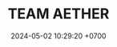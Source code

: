 ---
layout: teamCard
permalink: /team/:title.html
categories: LI LI2 LI3  LI7  
maincover: /assets/logos/TAE.png
puntosLJMAYO24:
date: 2024-05-02 10:29:20 +0700
title: TEAM AETHER
route: /liga-indigo
tag: johto042024
color: black
puntosLJ202404: 12
grupo: sur
background: '#F16C38'
cover: /assets/backCard.png
team: TEAM AETHER
ID: TAE
puntos: 12
pj: 9
#PARTIDO 1
j1: RONDA 1
p1: TEAM STAR
pp1: TAE
r1: 2
rr1: 1
bg1: rock rock
pt1: 1
pj1: 1
#PARTIDO 2
j2: RONDA 2
p2: TAE
pp2: STAR-TEC
bg2: rock rock
r2: 3
rr2: 0
pt2: 3
pj2: 1
#PARTIDO 3
j3: RONDA 3
p3: TAE
pp3: SPC ES
bg3: rock rock
r3: 0
rr3: 3
pt3: 0
pj3: 1
#PARTIDO 4
j4: RONDA 4
p4: POA
pp4: TAE
bg4: rock rock
r4: 2
rr4: 1
pt4: 2
pj4: 1
#PARTIDO 5
j5: RONDA 5
bg5: rock rock
p5: LAST BREATH
r5: 3
pp5: TAE
rr5: 0
pt5: 0
pj5: 1
#PARTIDO 6
j6: RONDA 6
p6: HG REGIOS
pp6: TAE
bg6: rock rock
r6: 1
rr6: 2
pt6: 2
pj6: 1
#PARTIDO 7
j7: RONDA 7
p7: TAE
pp7: FLIES
bg7: rock rock
r7: 0
rr7: 3
pt7: 0
pj7: 1
#PARTIDO 8
j8: RONDA 8
p8: DFS RUBY
r8: 0
pp8: TAE
bg8: rock rock
rr8: 3
pt8: 3
pj8: 1  
#PARTIDO 9
j9: RONDA 9
p9: DFS PLATINUM
pp9: TAE
bg9: rock rock
r9: 2
rr9: 1
pt9: 1
pj9: 1
stream: <i class="fa-brands fa-twitch text-white"></i>
dia: 31
hora: '22:10'
---